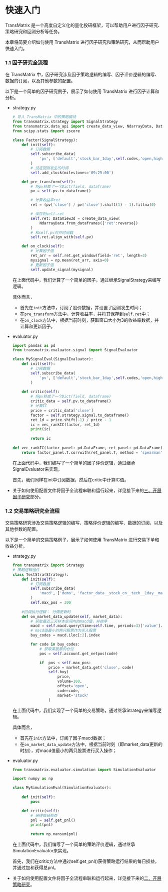 # 快速入门
TransMatrix 是一个高度自定义化的量化投研框架，可以帮助用户进行因子研究、策略研究和回测分析等任务。

本章将简要介绍如何使用 TransMatrix 进行因子研究和策略研究，从而帮助用户快速入门。



### 1.1 因子研究全流程

在 TransMatrix 中，因子研究涉及因子策略逻辑的编写、因子评价逻辑的编写、数据的订阅，以及其他参数的配置。

以下是一个简单的因子研究例子，展示了如何使用 TransMatrix 进行因子计算和分析。

- strategy.py
    ```python
    # 导入 TransMatrix 中的策略模块
    from transmatrix.strategy import SignalStrategy
    from transmatrix.data_api import create_data_view, NdarrayData, DataView3d, DataView2d
    from scipy.stats import zscore
    
    class Factor(SignalStrategy):
        def init(self):
            # 订阅数据
            self.subscribe_data(
                'pv', ['default','stock_bar_1day',self.codes,'open,high,low,close', 5]
            )
            # 设定回测发生的时间
            self.add_clock(milestones='09:25:00')
    
        def pre_transform(self):
            # 将pv转成了一个Dict(field, dataframe)
            pv = self.pv.to_dataframe()
    
            # 计算收益率ret
            ret = (pv['close'] / pv['close'].shift(1) - 1).fillna(0)
    
            # 保存到self.ret
            self.ret: DataView3d = create_data_view(
                NdarrayData.from_dataframes({'ret':reverse})
            )
            # 和self.pv对齐时间戳
            self.ret.align_with(self.pv)
    
        def on_clock(self):
            # 计算因子值
            ret_arr = self.ret.get_window(field='ret', length=3)
            mysignal = np.mean(ret_arr, axis=0)
            # 更新因子值
            self.update_signal(mysignal)
    ```
    
    在上面代码中，我们计算了一个简单的因子，通过继承SignalStrategy来编写逻辑。
    
    具体而言，
    
    - 首先在`init`方法中，订阅了股价数据，并设置了回测发生时间；
    - 在`pre_transform`方法中，计算收益率，并将其保存到`self.ret`中；
    - 在`on_clock`方法中，根据当前时刻，获取窗口大小为3的收益率数据，并计算和更新因子。
    
- evaluator.py

  ```python
  import pandas as pd
  from transmatrix.evaluator.signal import SignalEvaluator
  
  class MySignalEval(SignalEvaluator):
      def init(self):
          # 订阅数据
          self.subscribe_data(
              'pv', ['default','stock_bar_1day',self.codes,'open,high,low,close', 1]
          )
      
      def critic(self):
          # 将pv转成了一个Dict(field, dataframe)
          critic_data = self.pv.to_dataframe()
          # 计算IC
          price = critic_data['close']
          factor = self.strategy.signal.to_dataframe()
          ret_1d = price.shift(-1) / price - 1
          ic = vec_rankIC(factor, ret_1d)
          print(ic)
          
          return ic
      
  def vec_rankIC(factor_panel: pd.DataFrame, ret_panel: pd.DataFrame):
      return factor_panel.T.corrwith(ret_panel.T, method = 'spearman').mean()
  ```

  在上面代码中，我们编写了一个简单的因子评价逻辑，通过继承SignalEvaluator来实现。

  首先，我们同样在int中订阅数据，然后在critic中计算IC值。

- 关于如何使用配置文件将因子全流程串联和运行起来，详见接下来的[三、开展因子研究](TransMatrix使用手册/3_开展因子研究/signal.md)部分。



### 1.2 交易策略研究全流程

交易策略研究涉及交易策略逻辑的编写、策略评价逻辑的编写、数据的订阅，以及其他参数的配置。

以下是一个简单的交易策略例子，展示了如何使用 TransMatrix 进行交易下单和收益分析。

- strategy.py

  ```python
  from transmatrix import Strategy
  # 策略逻辑组件
  class TestStra(Strategy):
      def init(self):
          # 订阅数据
          self.subscribe_data(
              'macd', ['demo', 'factor_data__stock_cn__tech__1day__macd', self.codes, 'value', 10]
          )
          self.max_pos = 300
      
      #回调执行逻辑： 行情更新时
      def on_market_data_update(self, market_data):
          # 获取最近三天样本空间内的macd值，并排序
          macd = self.macd.query(time=self.time, periods=3)['value'].mean().sort_values() 
          # macd值最小的两只股票作为买入股票
          buy_codes = macd.iloc[:2].index 
  
          for code in buy_codes:
              # 获取某股票的仓位
              pos = self.account.get_netpos(code)
  
              if  pos < self.max_pos:
                  price = market_data.get('close', code)
                  self.buy(
                      price, 
                      volume=100, 
                      offset='open', 
                      code=code, 
                      market='stock'
                  )
  ```
  
  在上面代码中，我们实现了一个简单的交易策略，通过继承Strategy来编写逻辑。
  
  具体而言，
  
  - 首先在`init`方法中，订阅了因子macd数据；
  - 在`on_market_data_update`方法中，根据当前时刻（即market_data更新的时刻），对macd值最小的两只股票进行买入操作；
  
- evaluator.py

  ```python
  from transmatrix.evaluator.simulation import SimulationEvaluator
  
  import numpy as np
  
  class MySimulationEval(SimulationEvaluator):
      
      def init(self):
          pass
  
      def critic(self):
          # 获得每日损益
          pnl = self.get_pnl()      
          print(pnl)
          
          return np.nansum(pnl)
  ```

  在上面代码中，我们编写了一个简单的策略评价逻辑，通过继承SimulationEvaluator来实现。

  首先，我们在critic方法中通过self.get_pnl()获得策略运行结果的每日损益，并通过加和获得总pnl。

- 关于如何使用配置文件将因子全流程串联和运行起来，详见接下来的[二、开展策略研究](TransMatrix使用手册/2_开展策略研究/simulation.md)。